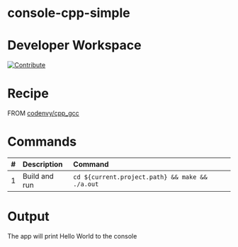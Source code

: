 # console-cpp-simple

# Developer Workspace

[![Contribute](http://beta.codenvy.com/factory/resources/codenvy-contribute.svg)](http://beta.codenvy.com/f?id=21w2nx87yto2xi1z)

# Recipe

FROM [codenvy/cpp_gcc](https://hub.docker.com/r/codenvy/cpp_gcc/)

# Commands

| #       | Description           | Command  |
| :------------- |:-------------| :-----|
| 1      | Build and run | `cd ${current.project.path} && make && ./a.out` |


# Output

The app will print Hello World to the console
